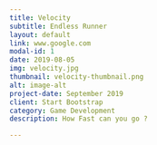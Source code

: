 ```yaml
---
title: Velocity
subtitle: Endless Runner
layout: default
link: www.google.com
modal-id: 1
date: 2019-08-05
img: velocity.jpg
thumbnail: velocity-thumbnail.png
alt: image-alt
project-date: September 2019
client: Start Bootstrap
category: Game Development
description: How Fast can you go ?

---
```

